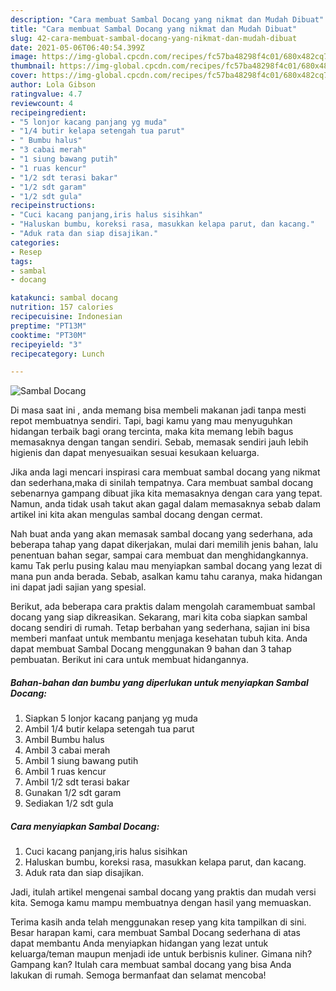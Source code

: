 ```yaml
---
description: "Cara membuat Sambal Docang yang nikmat dan Mudah Dibuat"
title: "Cara membuat Sambal Docang yang nikmat dan Mudah Dibuat"
slug: 42-cara-membuat-sambal-docang-yang-nikmat-dan-mudah-dibuat
date: 2021-05-06T06:40:54.399Z
image: https://img-global.cpcdn.com/recipes/fc57ba48298f4c01/680x482cq70/sambal-docang-foto-resep-utama.jpg
thumbnail: https://img-global.cpcdn.com/recipes/fc57ba48298f4c01/680x482cq70/sambal-docang-foto-resep-utama.jpg
cover: https://img-global.cpcdn.com/recipes/fc57ba48298f4c01/680x482cq70/sambal-docang-foto-resep-utama.jpg
author: Lola Gibson
ratingvalue: 4.7
reviewcount: 4
recipeingredient:
- "5 lonjor kacang panjang yg muda"
- "1/4 butir kelapa setengah tua parut"
- " Bumbu halus"
- "3 cabai merah"
- "1 siung bawang putih"
- "1 ruas kencur"
- "1/2 sdt terasi bakar"
- "1/2 sdt garam"
- "1/2 sdt gula"
recipeinstructions:
- "Cuci kacang panjang,iris halus sisihkan"
- "Haluskan bumbu, koreksi rasa, masukkan kelapa parut, dan kacang."
- "Aduk rata dan siap disajikan."
categories:
- Resep
tags:
- sambal
- docang

katakunci: sambal docang 
nutrition: 157 calories
recipecuisine: Indonesian
preptime: "PT13M"
cooktime: "PT30M"
recipeyield: "3"
recipecategory: Lunch

---
```



![Sambal Docang](https://img-global.cpcdn.com/recipes/fc57ba48298f4c01/680x482cq70/sambal-docang-foto-resep-utama.jpg)

Di masa  saat ini , anda memang bisa membeli makanan jadi tanpa mesti repot membuatnya sendiri. Tapi, bagi kamu yang mau menyuguhkan hidangan terbaik bagi orang tercinta, maka kita memang lebih bagus memasaknya dengan tangan sendiri. Sebab, memasak sendiri jauh lebih higienis dan dapat menyesuaikan sesuai kesukaan keluarga.

Jika anda lagi mencari inspirasi cara membuat sambal docang yang nikmat dan sederhana,maka di sinilah tempatnya. Cara membuat sambal docang  sebenarnya gampang dibuat jika kita memasaknya dengan cara yang tepat. Namun, anda tidak usah takut akan gagal dalam memasaknya 
sebab dalam artikel ini kita akan mengulas sambal docang dengan cermat.  



Nah buat anda yang akan memasak sambal docang yang sederhana, ada beberapa tahap yang dapat dikerjakan, mulai dari memilih jenis bahan, lalu penentuan bahan segar, sampai cara membuat dan menghidangkannya. kamu Tak perlu pusing kalau mau menyiapkan sambal docang yang lezat di mana pun anda berada. Sebab, asalkan kamu  tahu caranya, maka hidangan ini dapat jadi sajian yang spesial.

Berikut, ada beberapa cara praktis  dalam mengolah caramembuat sambal docang yang siap dikreasikan. Sekarang, mari kita coba siapkan sambal docang sendiri di rumah. Tetap berbahan yang sederhana, sajian ini bisa memberi manfaat untuk membantu menjaga kesehatan tubuh kita. Anda dapat membuat Sambal Docang menggunakan 9 bahan dan 3 tahap pembuatan. Berikut ini cara untuk membuat hidangannya.

<!--inarticleads1-->

##### Bahan-bahan dan bumbu yang diperlukan untuk menyiapkan Sambal Docang:

1. Siapkan 5 lonjor kacang panjang yg muda
1. Ambil 1/4 butir kelapa setengah tua parut
1. Ambil  Bumbu halus
1. Ambil 3 cabai merah
1. Ambil 1 siung bawang putih
1. Ambil 1 ruas kencur
1. Ambil 1/2 sdt terasi bakar
1. Gunakan 1/2 sdt garam
1. Sediakan 1/2 sdt gula




<!--inarticleads2-->

##### Cara menyiapkan Sambal Docang:

1. Cuci kacang panjang,iris halus sisihkan
1. Haluskan bumbu, koreksi rasa, masukkan kelapa parut, dan kacang.
1. Aduk rata dan siap disajikan.




Jadi, itulah artikel mengenai  sambal docang  yang praktis dan mudah versi kita. Semoga kamu mampu membuatnya dengan hasil yang memuaskan. 

Terima kasih anda telah menggunakan resep yang kita tampilkan di sini. Besar harapan kami, cara membuat  Sambal Docang sederhana di atas dapat membantu Anda menyiapkan hidangan yang lezat untuk keluarga/teman maupun menjadi ide untuk berbisnis kuliner. Gimana nih? Gampang kan? Itulah cara membuat sambal docang yang bisa Anda lakukan di rumah. Semoga bermanfaat dan selamat mencoba!

